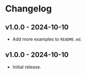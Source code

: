 # Changelog

## v1.0.0 - 2024-10-10

- Add more examples to `README.md`.

## v1.0.0 - 2024-10-10

- Initial release.
